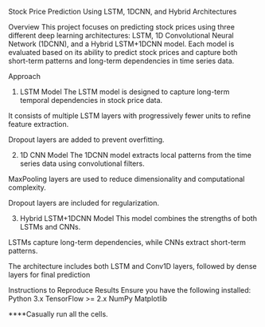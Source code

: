 Stock Price Prediction Using LSTM, 1DCNN, and Hybrid Architectures

Overview
This project focuses on predicting stock prices using three different deep learning architectures: LSTM, 1D Convolutional Neural Network (1DCNN), and a Hybrid LSTM+1DCNN model. Each model is evaluated based on its ability to predict stock prices and capture both short-term patterns and long-term dependencies in time series data.

Approach
1. LSTM Model
The LSTM model is designed to capture long-term temporal dependencies in stock price data.

It consists of multiple LSTM layers with progressively fewer units to refine feature extraction.

Dropout layers are added to prevent overfitting.

2. 1D CNN Model
The 1DCNN model extracts local patterns from the time series data using convolutional filters.

MaxPooling layers are used to reduce dimensionality and computational complexity.

Dropout layers are included for regularization.

3. Hybrid LSTM+1DCNN Model
This model combines the strengths of both LSTMs and CNNs.

LSTMs capture long-term dependencies, while CNNs extract short-term patterns.

The architecture includes both LSTM and Conv1D layers, followed by dense layers for final prediction


Instructions to Reproduce Results
Ensure you have the following installed:
Python 3.x
TensorFlow >= 2.x
NumPy
Matplotlib

****Casually run all the cells.
